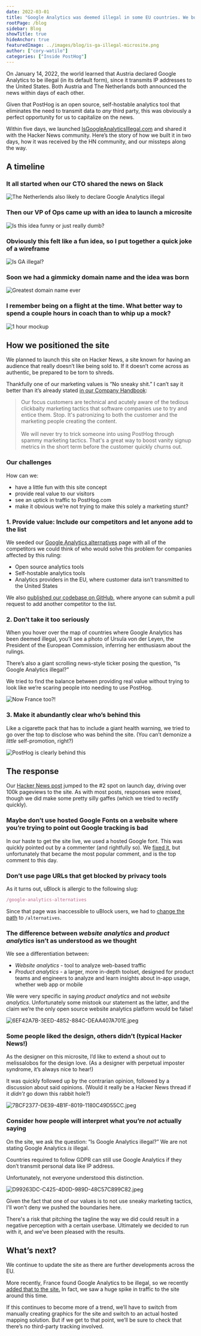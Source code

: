 ```yaml
---
date: 2022-03-01
title: "Google Analytics was deemed illegal in some EU countries. We built a microsite in 48 hours to capitalize on the news."
rootPage: /blog
sidebar: Blog
showTitle: true
hideAnchor: true
featuredImage: ../images/blog/is-ga-illegal-microsite.png
author: ["cory-watilo"]
categories: ["Inside PostHog"]
---
```


On January 14, 2022, the world learned that Austria declared Google Analytics to be illegal (in its default form), since it transmits IP addresses to the United States. Both Austria and The Netherlands both announced the news within days of each other.

Given that PostHog is an open source, self-hostable analytics tool that eliminates the need to transmit data to *any* third party, this was obviously a perfect opportunity for us to capitalize on the news.

Within five days, we launched [IsGoogleAnalyticsIllegal.com](https://isgoogleanalyticsillegal.com) and shared it with the Hacker News community. Here’s the story of how we built it in two days, how it was received by the HN community, and our missteps along the way.

## A timeline

### It all started when our CTO shared the news on Slack

![The Netherlends also likely to declare Google Analytics illegal](../images/blog/is-ga-illegal-microsite/illegal-in-austria.png)

### Then our VP of Ops came up with an idea to launch a microsite

![Is this idea funny or just really dumb?](../images/blog/is-ga-illegal-microsite/is-this-funny-or-just-really-dumb.png)

### Obviously this felt like a fun idea, so I put together a quick joke of a wireframe

![Is GA illegal?](../images/blog/is-ga-illegal-microsite/is-it-illegal-probably.png)

### Soon we had a gimmicky domain name and the idea was born

![Greatest domain name ever](../images/blog/is-ga-illegal-microsite/is-google-analytics-illegal.png)

### I remember being on a flight at the time. What better way to spend a couple hours in coach than to whip up a mock?

![1 hour mockup](../images/blog/is-ga-illegal-microsite/mockup.png)

## How we positioned the site

We planned to launch this site on Hacker News, a site known for having an audience that really doesn’t like being sold to. If it doesn’t come across as authentic, be prepared to be torn to shreds.

Thankfully one of our marketing values is “No sneaky shit.” I can’t say it better than it’s already stated [in our Company Handbook](https://posthog.com/handbook/growth/marketing#no-sneaky-shit):

> Our focus customers are technical and acutely aware of the tedious clickbaity marketing tactics that software companies use to try and entice them. Stop. It's patronizing to both the customer and the marketing people creating the content.<br /><br />
> We will never try to trick someone into using PostHog through spammy marketing tactics. That's a great way to boost vanity signup metrics in the short term before the customer quickly churns out.

### Our challenges

How can we:

- have a little fun with this site concept
- provide real value to our visitors
- see an uptick in traffic to PostHog.com
- make it obvious we’re not trying to make this solely a marketing stunt?

### 1. Provide value: **Include our competitors and let anyone add to the list**

We seeded our [Google Analytics alternatives](https://isgoogleanalyticsillegal.com/alternatives) page with all of the competitors we could think of who would solve this problem for companies affected by this ruling:

- Open source analytics tools
- Self-hostable analytics tools
- Analytics providers in the EU, where customer data isn’t transmitted to the United States

We also [published our codebase on GitHub](https://github.com/PostHog/isgoogleanalyticsillegal.com), where anyone can submit a pull request to add another competitor to the list.

### 2. Don’t take it too seriously

When you hover over the map of countries where Google Analytics has been deemed illegal, you’ll see a photo of Ursula von der Leyen, the President of the European Commission, inferring her enthusiasm about the rulings.

There’s also a giant scrolling news-style ticker posing the question, “Is Google Analytics illegal?”

We tried to find the balance between providing real value without trying to look like we’re scaring people into needing to use PostHog.

![Now France too?!](../images/blog/is-ga-illegal-microsite/france-too.png)

### 3. Make it abundantly clear who’s behind this

Like a cigarette pack that has to include a giant health warning, we tried to go over the top to disclose who was behind the site. (You can’t demonize a *little* self-promotion, right?)

![PostHog is clearly behind this](../images/blog/is-ga-illegal-microsite/we-not-hiding-it-bro.png)

## The response

Our [Hacker News post](https://news.ycombinator.com/item?id=29994183) jumped to the #2 spot on launch day, driving over 100k pageviews to the site. As with most posts, responses were mixed, though we did make some pretty silly gaffes (which we tried to rectify quickly).

### Maybe don’t use hosted Google Fonts on a website where you’re trying to point out Google tracking is bad

In our haste to get the site live, we used a hosted Google font. This was quickly pointed out by a commenter (and rightfully so). We [fixed it](https://github.com/PostHog/isgoogleanalyticsillegal.com/commit/66061d3e77902caf84482b11f888feea8dd615e9), but unfortunately that became the most popular comment, and is the top comment to this day. 

### Don’t use page URLs that get blocked by privacy tools

As it turns out, uBlock is allergic to the following slug:

```jsx
/google-analytics-alternatives
```

Since that page was inaccessible to uBlock users, we had to [change the path](https://github.com/PostHog/isgoogleanalyticsillegal.com/pull/7) to `/alternatives`.

### The difference between *website analytics* and *product analytics* isn’t as understood as we thought

We see a differentiation between:

- *Website analytics* - tool to analyze web-based traffic
- *Product analytics* - a larger, more in-depth toolset, designed for product teams and engineers to analyze and learn insights about in-app usage, whether web app or mobile

We were very specific in saying *product analytics* and not *website analytics*. Unfortunately some mistook our statement as the latter, and the claim we’re the only open source website analytics platform would be false!

![6EF42A7B-3EED-4852-884C-DEAA407A701E.jpeg](../images/blog/is-ga-illegal-microsite/6EF42A7B-3EED-4852-884C-DEAA407A701E.jpeg)

### Some people liked the design, others didn’t (typical Hacker News!)

As the designer on this microsite, I’d like to extend a shout out to melissalobos for the design love. (As a designer with perpetual imposter syndrome, it’s always nice to hear!)

It was quickly followed up by the contrarian opinion, followed by a discussion about said opinions. (Would it really be a Hacker News thread if it *didn’t* go down this rabbit hole?)

![7BCF2377-DE39-4B1F-8019-1180C49D55CC.jpeg](../images/blog/is-ga-illegal-microsite/7BCF2377-DE39-4B1F-8019-1180C49D55CC.jpeg)

### Consider how people will interpret what you’re *not* actually saying

On the site, we ask the question: “Is Google Analytics illegal?” We are not stating Google Analytics *is* illegal.

Countries required to follow GDPR can still use Google Analytics if they don’t transmit personal data like IP address.

Unfortunately, not everyone understood this distinction.

![D99263DC-C425-4D0D-989D-48C57C899C82.jpeg](../images/blog/is-ga-illegal-microsite/D99263DC-C425-4D0D-989D-48C57C899C82.jpeg)

Given the fact that one of our values is to not use sneaky marketing tactics, I'll won't deny we pushed the boundaries here.

There's a risk that pitching the tagline the way we did could result in a negative perception with a certain userbase. Ultimately we decided to run with it, and we’ve been pleased with the results.

## What’s next?

We continue to update the site as there are further developments across the EU.

More recently, France found Google Analytics to be illegal, so we recently [added that to the site.](https://isgoogleanalyticsillegal.com/france/) In fact, we saw a huge spike in traffic to the site around this time.

If this continues to become more of a trend, we’ll have to switch from manually creating graphics for the site and switch to an actual hosted mapping solution. But if we get to that point, we’ll be sure to check that there’s no third-party tracking involved.
